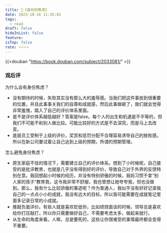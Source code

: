 ```yaml
---
title: 📖《身份的焦虑》
date: 2023-10-16 11:35:01
tags:
  - read
draft: false
hideInList: false
feature: 
isTop: false
rate: ⭐️⭐️⭐️⭐️
---
```


{{<douban "https://book.douban.com/subject/2033081/" >}}




### 观后评


为什么会有身份焦虑？
- 没有期待的时候，失败其实没有那么大的羞辱感。当我们把这件事放到很重要的位置，并且此事事关我们的自尊和成就感，然后此事做砸了，我们就会觉得非常羞愧，踏入了自己的评价体系里面。
- 是不是评价体系越低越好？答案是false。每个人的出生和机遇是不平等的，但我们不可能不和别人做比较。可能比较好的方式是不去深究，而是马上去改变。
- 底层员工受制于上级的评价，奖赏和惩罚分配不合理容易诱导自己的挫败感。所以在新公司要试着让自己达到上级的预期，所谓的预期管理。


怎么避免身份焦虑？
- 原生家庭不佳的情况下，需要建立自己的评价体系。想到了小时候呢，自己接受的是批评教育，也就是几乎没有得到好的评价，导致自己对于外界的反馈特别在意。我回想起小时候的经历，并没有特别骄傲的时候，我妈习惯于拿“别人家的孩子”教育我，这令我非常不舒服，我也曾想让她夸夸我，但也没做到。那么，我有什么比较骄傲的事迹呢？作为普通人，我似乎没有好好记录我自己的一点点小小的成就，我没有远大的目标，所以我可能需要在成就笔记里面多记录日常的小成就。
- 推敲负面评价。有些人就是喜欢贬低你，比如绩效面谈的时候，领导总是喜欢给你打压敲打，所以你只需要做好自己，不需要考虑太多，做起来就行。
- 从生命的角度来看。人嘛，总是要死的，这些让你很难受的事情最终都会变得不重要。




<!--more-->
